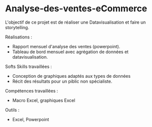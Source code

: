 
# Analyse-des-ventes-eCommerce
L'objectif de ce projet est de réaliser une Datavisualisation et faire un storytelling.

Réalisations : 
  + Rapport mensuel d'analyse des ventes (powerpoint).
  + Tableau de bord mensuel avec agrégation de données et datavisualisation.

Softs Skills travaillées :
  +  Conception de graphiques adaptés aux types de données
  +  Récit des résultats pour un piblic non spécialiste.

Compétences travaillées :
  + Macro Excel, graphiques Excel

Outils : 
  + Excel, Powerpoint
